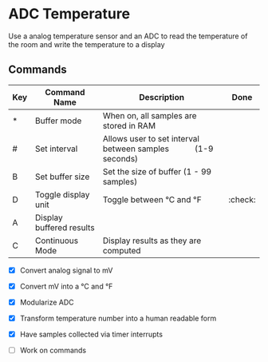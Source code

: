 # ADC Temperature

Use a analog temperature sensor and an ADC to read the temperature of the room and write the temperature to a display

## Commands

| Key | Command Name             | Description                                                          | Done    |
| --- | ------------------------ | -------------------------------------------------------------------- | ------- |
| \*  | Buffer mode              | When on, all samples are stored in RAM                               |         |
| #   | Set interval             | Allows user to set interval between samples            (1-9 seconds) |         |
| B   | Set buffer size          | Set the size of buffer (1 - 99 samples)                              |         |
| D   | Toggle display unit      | Toggle between °C and °F                                             | :check: |
| A   | Display buffered results |                                                                      |         |
| C   | Continuous Mode          | Display results as they are computed                                 |         |

- [x]  Convert analog signal to mV

- [x]  Convert mV into a °C and °F

- [x]  Modularize ADC

- [x]  Transform temperature number into a human readable form

- [x]  Have samples collected via timer interrupts

- [ ]  Work on commands
